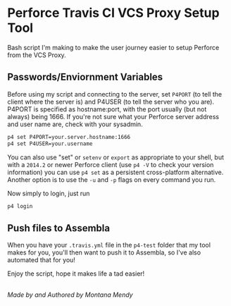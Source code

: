 # Perforce Travis CI VCS Proxy Setup Tool 

Bash script I'm making to make the user journey easier to setup Perforce from the VCS Proxy.

## Passwords/Enviornment Variables

Before using my script and connecting to the server, set `P4PORT` (to tell the client where the server is) and P4USER (to tell the server who you are). P4PORT is specified as hostname:port, with the port usually (but not always) being 1666. If you're not sure what your Perforce server address and user name are, check with your sysadmin.

```bash
p4 set P4PORT=your.server.hostname:1666
p4 set P4USER=your.username
```

You can also use "set" or `setenv` or `export` as appropriate to your shell, but with a `2014.2` or newer Perforce client (use `p4 -V` to check your version information) you can use `p4 set` as a persistent cross-platform alternative. Another option is to use the `-u` and `-p` flags on every command you run.

Now simply to login, just run 

```bash
p4 login
```

## Push files to Assembla

When you have your `.travis.yml` file in the `p4-test` folder that my tool makes for you, you'll then want to push it to Assembla, so I've also automated that for you!

Enjoy the script, hope it makes life a tad easier! 

<br>_Made by and Authored by Montana Mendy_</br>
